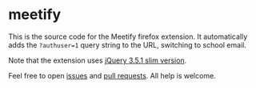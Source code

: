 # meetify

This is the source code for the Meetify firefox extension. It automatically adds the `?authuser=1` query string to the URL, switching to school email.

Note that the extension uses [jQuery 3.5.1 slim version](https://code.jquery.com/jquery-3.5.1.slim.min.js).

Feel free to open [issues](https://github.com/bored-user/meetify/issues) and [pull requests](https://github.com/bored-user/meetify/pulls). All help is welcome.
